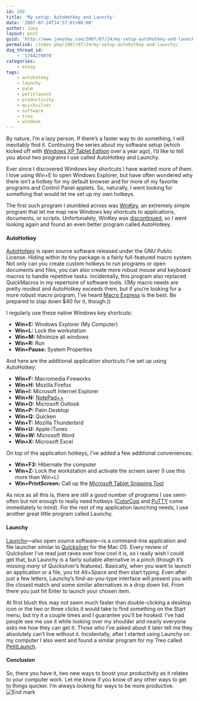 ```yaml
---
id: 200
title: 'My setup: AutoHotkey and Launchy'
date: '2007-07-24T14:57:01+00:00'
author: Joey
layout: post
guid: 'http://www.joeyday.com/2007/07/24/my-setup-autohotkey-and-launchy'
permalink: /index.php/2007/07/24/my-setup-autohotkey-and-launchy/
dsq_thread_id:
    - '1744279070'
categories:
    - essay
tags:
    - autohotkey
    - launchy
    - palm
    - petitlaunch
    - productivity
    - quicksilver
    - software
    - treo
    - windows
---
```


By nature, I’m a lazy person. If there’s a faster way to do something, I will inevitably find it. Continuing the series about my software setup (which kicked off with [Windows XP Tablet Edition](/2006/05/27/my-setup-windows-xp-tablet-edition) over a year ago), I’d like to tell you about two programs I use called AutoHotkey and Launchy.

Ever since I discovered Windows key shortcuts I have wanted more of them. I love using Win+E to open Windows Explorer, but have often wondered why there isn’t a hotkey for my default browser and for more of my favorite programs and Control Panel applets. So, naturally, I went looking for something that would let me set up my own hotkeys.

The first such program I stumbled across was [WinKey](http://www.pcworld.com/downloads/file/fid,5506-order,1-page,1-c,alldownloads/description.html), an extremely simple program that let me map new Windows key shortcuts to applications, documents, or scripts. Unfortunately, WinKey was [discontinued](http://www.copernic.com/en/support/faq-winkey.html), so I went looking again and found an even better program called AutoHotkey.

#### AutoHotkey

[AutoHotkey](http://www.autohotkey.com/) is open source software released under the GNU Public License. Hiding within its tiny package is a fairly full-featured macro system. Not only can you create custom hotkeys to run programs or open documents and files, you can also create more robust mouse and keyboard macros to handle repetitive tasks. Incidentally, this program also replaced QuickMacros in my repertoire of software tools. ((My macro needs are pretty modest and AutoHotkey exceeds them, but if you’re looking for a more robust macro program, I’ve heard [Macro Express](http://www.macroexpress.com) is the best. Be prepared to slap down $40 for it, though.))

I regularly use these native Windows key shortcuts:

- **Win+E:** Windows Explorer (My Computer)
- **Win+L:** Lock the workstation
- **Win+M:** Minimize all windows
- **Win+R:** Run
- **Win+Pause:** System Properties

And here are the additional application shortcuts I’ve set up using AutoHotkey:

- **Win+F:** Macromedia Fireworks
- **Win+H:** Mozilla Firefox
- **Win+I:** Microsoft Internet Explorer
- **Win+N:** [NotePad++](http://notepad-plus.sourceforge.net/uk/site.htm)
- **Win+O:** Microsoft Outlook
- **Win+P:** Palm Desktop
- **Win+Q:** Quicken
- **Win+T:** Mozilla Thunderbird
- **Win+U:** Apple iTunes
- **Win+W:** Microsoft Word
- **Win+X:** Microsoft Excel

On top of the application hotkeys, I’ve added a few additional conveniences:

- **Win+F3:** Hibernate the computer
- **Win+Z:** Lock the workstation and activate the screen saver (I use this more than Win+L)
- **Win+PrintScreen:** Call up the [Microsoft Tablet Snipping Tool](http://www.microsoft.com/windowsxp/downloads/tabletpc/experiencepack/overview.mspx)

As nice as all this is, there are still a good number of programs I use semi-often but not enough to really need hotkeys (<a href="">ColorCop</a> and [PuTTY](http://www.putty.com) come immediately to mind). For the rest of my application launching needs, I use another great little program called Launchy.

#### Launchy

[Launchy](http://www.launchy.net)—also open source software—is a command-line application and file launcher similar to [Quicksilver](http://quicksilver.blacktree.com/) for the Mac OS. Every review of Quicksilver I’ve read just raves over how cool it is, so I really wish I could get that, but Launchy is a fairly suitable alternative in a pinch (though it’s missing *many* of Quicksilver’s features). Basically, when you want to launch an application or a file, you hit Alt+Space and then start typing. Even after just a few letters, Launchy’s find-as-you-type interface will present you with the closest match and some similar alternatives in a drop down list. From there you just hit Enter to launch your chosen item.

At first blush this may not seem much faster than double-clicking a desktop icon or the two or three clicks it would take to find something on the Start menu, but try it a couple times and I guarantee you’ll be hooked. I’ve had people see me use it while looking over my shoulder and nearly everyone asks me how they can get it. Those who I’ve asked about it later tell me they absolutely can’t live without it. Incidentally, after I started using Launchy on my computer I also went and found a similar program for my Treo called [PetitLaunch](http://www.palmgear.com/index.cfm?fuseaction=software.showsoftware&PartnerREF=&siteid=1&prodID=110872).

#### Conclusion

So, there you have it, two new ways to boost your productivity as it relates to your computer work. Let me know if you know of any other ways to get to things quicker. I’m always looking for ways to be more productive. ![End mark](http://joeyday.com/wp-content/uploads/2009/08/endmark.png "End mark")